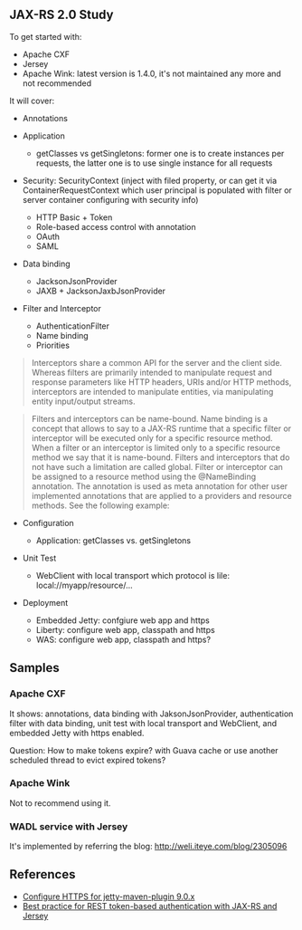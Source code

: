 JAX-RS 2.0 Study
-----------------------

To get started with:

- Apache CXF
- Jersey
- Apache Wink: latest version is 1.4.0, it's not maintained any more and not recommended

It will cover:

- Annotations

- Application
	- getClasses vs getSingletons: former one is to create instances per requests, the latter one is to use single instance for all requests

- Security: SecurityContext (inject with filed property, or can get it via ContainerRequestContext which user principal is populated with filter or server container configuring with security info)
	- HTTP Basic + Token
	- Role-based access control with annotation
	- OAuth
	- SAML

- Data binding
	- JacksonJsonProvider
	- JAXB + JacksonJaxbJsonProvider

- Filter and Interceptor
	- AuthenticationFilter
	- Name binding
	- Priorities

>Interceptors share a common API for the server and the client side. Whereas filters are primarily intended to manipulate request and response parameters like HTTP headers, URIs and/or HTTP methods, interceptors are intended to manipulate entities, via manipulating entity input/output streams. 

>Filters and interceptors can be name-bound. Name binding is a concept that allows to say to a JAX-RS runtime that a specific filter or interceptor will be executed only for a specific resource method. When a filter or an interceptor is limited only to a specific resource method we say that it is name-bound. Filters and interceptors that do not have such a limitation are called global. Filter or interceptor can be assigned to a resource method using the @NameBinding annotation. The annotation is used as meta annotation for other user implemented annotations that are applied to a providers and resource methods. See the following example:

- Configuration
	- Application: getClasses vs. getSingletons

- Unit Test
	- WebClient with local transport which protocol is lile: local://myapp/resource/...

- Deployment
	- Embedded Jetty: confgiure web app and https
	- Liberty: configure web app, classpath and https
	- WAS: configure web app, classpath and https?

## Samples

### Apache CXF

It shows: annotations, data binding with JaksonJsonProvider, authentication filter with data binding, unit test with local transport and WebClient, and embedded Jetty with https enabled.

Question: How to make tokens expire? with Guava cache or use another scheduled thread to evict expired tokens?

### Apache Wink

Not to recommend using it.

### WADL service with Jersey

It's implemented by referring the blog: http://weli.iteye.com/blog/2305096

## References

- [Configure HTTPS for jetty-maven-plugin 9.0.x](http://juplo.de/configure-https-for-jetty-maven-plugin-9-0-x/)
- [Best practice for REST token-based authentication with JAX-RS and Jersey](http://stackoverflow.com/questions/26777083/best-practice-for-rest-token-based-authentication-with-jax-rs-and-jersey)